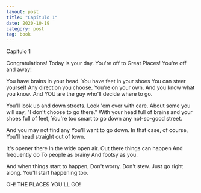 ```yaml
---
layout: post
title: "Capítulo 1"
date: 2020-10-19
category: post
tag: book
---
```

Capítulo 1

Congratulations!
Today is your day.
You're off to Great Places!
You're off and away!

You have brains in your head.
You have feet in your shoes
You can steer yourself
Any direction you choose.
You're on your own. And you know what you know.
And YOU are the guy who'll decide where to go.

You'll look up and down streets. Look 'em over with care.
About some you will say, "I don't choose to go there."
With your head full of brains and your shoes full of feet,
You're too smart to go down any not-so-good street.

And you may not find any
You'll want to go down.
In that case, of course,
You'll head straight out of town.

It's opener there
In the wide open air.
Out there things can happen
And frequently do
To people as brainy
And footsy as you.

And when things start to happen,
Don't worry. Don't stew.
Just go right along.
You'll start happening too.

OH!
THE PLACES YOU'LL GO!
